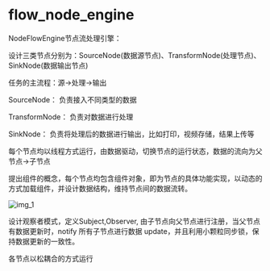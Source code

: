 # flow_node_engine

NodeFlowEngine节点流处理引擎：

设计三类节点分别为：SourceNode(数据源节点)、TransformNode(处理节点)、SinkNode(数据输出节点)

任务的主流程：源->处理->输出

SourceNode：     负责接入不同类型的数据

TransformNode：  负责对数据进行处理

SinkNode：       负责将处理后的数据进行输出，比如打印，视频存储，结果上传等

每个节点均以线程方式运行，由数据驱动，切换节点的运行状态，数据的流向为父节点->子节点

提出组件的概念，每个节点均包含组件对象，即为节点的具体功能实现，以动态的方式加载组件，并设计数据结构，维持节点间的数据流转。

![img_1](https://user-images.githubusercontent.com/35550265/212549444-13e06a0c-ed7f-4718-8a68-6642bd49c43f.png)

设计观察者模式，定义Subject,Observer, 由子节点向父节点进行注册，当父节点有数据更新时，notify 所有子节点进行数据 update，并且利用小颗粒同步锁，保持数据更新的一致性。



各节点以松耦合的方式运行





